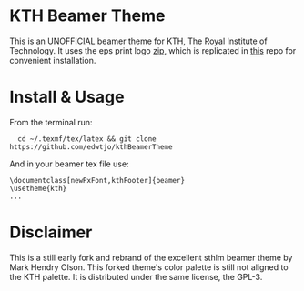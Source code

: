 # KTH Beamer Theme

This is an UNOFFICIAL beamer theme for KTH, The Royal Institute of Technology. It uses the eps print logo [zip](https://intra.kth.se/polopoly_fs/1.486659!/Logotyp%20f%C3%B6r%20trycksak.zip), which is replicated in [this](kth-logo) repo for convenient installation.

# Install & Usage

From the terminal run:

```
  cd ~/.texmf/tex/latex && git clone https://github.com/edwtjo/kthBeamerTheme
```

And in your beamer tex file use:

```
\documentclass[newPxFont,kthFooter]{beamer}
\usetheme{kth}
...
```

# Disclaimer

This is a still early fork and rebrand of the excellent sthlm beamer theme by
Mark Hendry Olson. This forked theme's color palette is still not aligned to the
KTH palette. It is distributed under the same license, the GPL-3.
